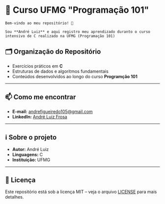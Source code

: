 # 📘 Curso UFMG "Programação 101"
    Bem-vindo ao meu repositório! 🚀  

    Sou **André Luiz** e aqui registro meu aprendizado duranto o curso intensivo de C realizado na UFMG (Programação 101)

## 🗂️ Organização do Repositório  
- Exercícios práticos em **C**  
- Estruturas de dados e algoritmos fundamentais  
- Conteúdos desenvolvidos ao longo do curso **Programção 101**   

---

## 📫 Como me encontrar  
- **E-mail:** andrefigueiredo105@gmail.com  
- **LinkedIn:** [André Luiz Frosa](https://www.linkedin.com/in/andreluizfrosa/)  

---

## ℹ️ Sobre o projeto  
- **Autor:** André Luiz  
- **Linguagens:** C   
- **Instituição:** UFMG    
---

## 📜 Licença  
Este repositório está sob a licença MIT – veja o arquivo [LICENSE](LICENSE) para mais detalhes.
